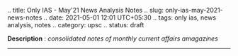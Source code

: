 .. title: Only IAS - May'21 News Analysis Notes
.. slug: only-ias-may-2021-news-notes
.. date: 2021-05-01 12:01 UTC+05:30
.. tags: only ias, news analysis, notes
.. category: upsc
.. status: draft

**Description** : *consolidated notes of monthly current affairs amagazines*

***
<!-- TEASER_END -->